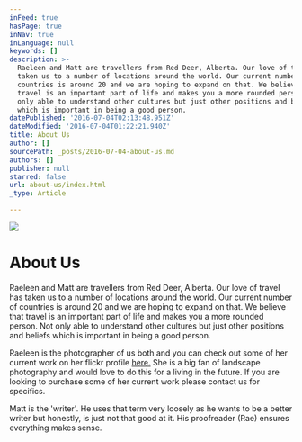 ```yaml
---
inFeed: true
hasPage: true
inNav: true
inLanguage: null
keywords: []
description: >-
  Raeleen and Matt are travellers from Red Deer, Alberta. Our love of travel has
  taken us to a number of locations around the world. Our current number of
  countries is around 20 and we are hoping to expand on that. We believe that
  travel is an important part of life and makes you a more rounded person. Not
  only able to understand other cultures but just other positions and beliefs
  which is important in being a good person. 
datePublished: '2016-07-04T02:13:48.951Z'
dateModified: '2016-07-04T01:22:21.940Z'
title: About Us
author: []
sourcePath: _posts/2016-07-04-about-us.md
authors: []
publisher: null
starred: false
url: about-us/index.html
_type: Article

---
```

![](https://the-grid-user-content.s3-us-west-2.amazonaws.com/b4e47bee-e773-45cf-b642-553f460a3158.jpg)

# About Us

Raeleen and Matt are travellers from Red Deer, Alberta. Our love of travel has taken us to a number of locations around the world. Our current number of countries is around 20 and we are hoping to expand on that. We believe that travel is an important part of life and makes you a more rounded person. Not only able to understand other cultures but just other positions and beliefs which is important in being a good person. 

Raeleen is the photographer of us both and you can check out some of her current work on her flickr profile [here.][0] She is a big fan of landscape photography and would love to do this for a living in the future. If you are looking to purchase some of her current work please contact us for specifics. 

Matt is the 'writer'. He uses that term very loosely as he wants to be a better writer but honestly, is just not that good at it. His proofreader (Rae) ensures everything makes sense. 

[0]: https://www.flickr.com/photos/rae-j09/
